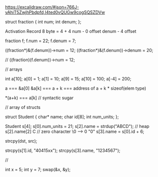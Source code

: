 https://excalidraw.com/#json=766J-vAhiT5ZwjhPbdpfd,I4ted0vQUGw9cogSQSZDVw

struct fraction {
	int num;
	int denum;
};

Activation Record
8 byte = 4 + 4
num - 0 offset
denum - 4 offset


fraction f;
f.num = 22;
f.denum = 7;

((fraction*)&(f.denum))->num = 12;
((fraction*)&(f.denum))->denum = 20;

// ((fraction)(f.denum))->num = 12;


// arrays

int a[10];
a[0] = 1;
a[1] = 10;
a[9] = 15;
a[10] = 100;
a[-4] = 200;

a === &a[0]
&a[k] === a + k === address of a + k * sizeof(elem type)

*(a+k) === a[k] // syntactic sugar


// array of structs

struct Student {
  char* name;
  char id[8];
  int num_units;
};

Student s[4];
s[0].num_units = 21;
s[2].name = strdup("ABCD"); // heap
s[2].name[2] C
// zero character \0 --> 0 "0"
s[3].name = s[0].id + 6;




strcpy(dst, src);

strcpy(s[1].id, "40415xx");
strcpy(s[3].name, "1234567");



//

int x = 5;
int y = 7;
swap(&x, &y);



